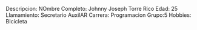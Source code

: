 Descripcion:
NOmbre Completo: Johnny Joseph Torre Rico
Edad: 25 
Llamamiento: Secretario AuxilAR
Carrera: Programacion
Grupo:5
Hobbies: BIcicleta